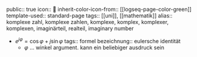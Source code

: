 public:: true
icon:: 👻
inherit-color-icon-from:: [[logseq-page-color-green]] 
template-used:: standard-page
tags:: [[uni]], [[mathematik]] 
alias:: komplexe zahl, komplexe zahlen, komplexe, komplex, komplexer, komplexen, imaginärteil, realteil, imaginary number

- $e^{j\varphi} = \cos\varphi + j\sin\varphi$
  tags:: formel
  bezeichnung:: eulersche identität
	- $\varphi$ ... winkel argument. kann ein beliebiger ausdruck sein